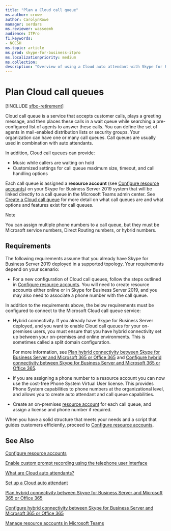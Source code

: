 ```yaml
---
title: "Plan a Cloud call queue"
ms.author: crowe
author: CarolynRowe
manager: serdars 
ms.reviewer: wasseemh
audience: ITPro
f1.keywords:
- NOCSH
ms.topic: article
ms.prod: skype-for-business-itpro
ms.localizationpriority: medium
ms.collection: 
description: "Overview of using a Cloud auto attendant with Skype for Business Server 2019."
---
```


# Plan Cloud call queues

[!INCLUDE [sfbo-retirement](../../Hub/includes/sfbo-retirement.md)]

Cloud call queue is a service that accepts customer calls, plays a greeting message, and then places these calls in a wait queue while searching a pre-configured list of agents to answer these calls. You can define the set of agents in mail-enabled distribution lists or security groups. Your organization can have one or many call queues. Call queues are usually used in combination with auto attendants.

In addition, Cloud call queues can provide:

- Music while callers are waiting on hold
- Customized settings for call queue maximum size, timeout, and call handling options

Each call queue is assigned a **resource account** (see [Configure resource accounts](configure-onprem-ra.md)) on your Skype for Business Server 2019 system that will be linked directly to a call queue in the Microsoft Teams admin center. See [Create a Cloud call queue](/MicrosoftTeams/create-a-phone-system-call-queue) for more detail on what call queues are and what options and features exist for call queues.

> [!NOTE]
> You can assign multiple phone numbers to a call queue, but they must be Microsoft service numbers, Direct Routing numbers, or hybrid numbers.

## Requirements

The following requirements assume that you already have Skype for Business Server 2019 deployed in a supported topology.  Your requirements depend on your scenario:

- For a new configuration of Cloud call queues, follow the steps outlined in [Configure resource accounts](configure-onprem-ra.md). You will need to create resource accounts either online or in Skype for Business Server 2019, and you may also need to associate a phone number with the call queue.

In addition to the requirements above, the below requirements must be configured to connect to the Microsoft Cloud call queue service:

- Hybrid connectivity. If you already have Skype for Business Server deployed, and you want to enable Cloud call queues for your on-premises users, you must ensure that you have hybrid connectivity set up between your on-premises and online environments. This is sometimes called a split domain configuration.

   For more information, see [Plan hybrid connectivity between Skype for Business Server and Microsoft 365 or Office 365](plan-hybrid-connectivity.md) and [Configure hybrid connectivity between Skype for Business Server and Microsoft 365 or Office 365](configure-hybrid-connectivity.md).

- If you are assigning a phone number to a resource account you can now use the cost-free Phone System Virtual User license. This provides Phone System capabilities to phone numbers at the organizational level, and allows you to create auto attendant and call queue capabilities.

- Create an on-premises [resource account](configure-onprem-ra.md) for each call queue, and assign a license and phone number if required.  

When you have a solid structure that meets your needs and a script that guides customers efficiently, proceed to  [Configure resource accounts](configure-onprem-ra.md).

## See Also

[Configure resource accounts](configure-onprem-ra.md)

[Enable custom prompt recording using the telephone user interface](/exchange/voice-mail-unified-messaging/greetings-announcements-menus-and-prompts/enable-custom-prompt-recording)

[What are Cloud auto attendants?](/SkypeForBusiness/what-is-phone-system-in-office-365/what-are-phone-system-auto-attendants)

[Set up a Cloud auto attendant](/MicrosoftTeams/create-a-phone-system-auto-attendant)

[Plan hybrid connectivity between Skype for Business Server and Microsoft 365 or Office 365](plan-hybrid-connectivity.md)

[Configure hybrid connectivity between Skype for Business Server and Microsoft 365 or Office 365](configure-hybrid-connectivity.md)

[Manage resource accounts in Microsoft Teams](/MicrosoftTeams/manage-resource-accounts)